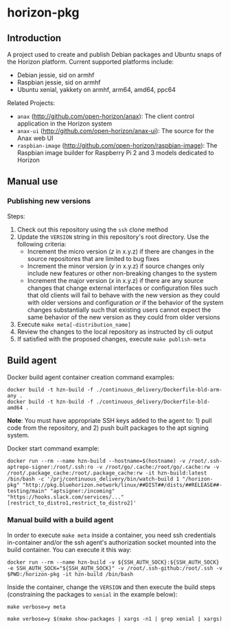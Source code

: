 # horizon-pkg

## Introduction

A project used to create and publish Debian packages and Ubuntu snaps of the Horizon platform. Current supported platforms include:

 * Debian jessie, sid on armhf
 * Raspbian jessie, sid on armhf
 * Ubuntu xenial, yakkety on armhf, arm64, amd64, ppc64

Related Projects:

 * `anax` (http://github.com/open-horizon/anax): The client control application in the Horizon system
 * `anax-ui` (http://github.com/open-horizon/anax-ui): The source for the Anax web UI
 * `raspbian-image` (http://github.com/open-horizon/raspbian-image): The Raspbian image builder for Raspberry Pi 2 and 3 models dedicated to Horizon

## Manual use

### Publishing new versions

Steps:

1. Check out this repository using the `ssh` clone method
2. Update the `VERSION` string in this repository's root directory. Use the following criteria:
    * Increment the micro version (*z* in x.y.z) if there are changes in the source repositores that are limited to bug fixes
    * Increment the minor version (*y* in x.y.z) if source changes only include new features or other non-breaking changes to the system
    * Increment the major version (*x* in x.y.z) if there are any source changes  that change external interfaces or configuration files such that old clients will fail to behave with the new version as they could with older versions and configuration *or* if the behavior of the system changes substantially such that existing users cannot expect the same behavior of the new version as they could from older versions
3. Execute `make meta[-distribution_name]`
4. Review the changes to the local repository as instructed by cli output
5. If satisfied with the proposed changes, execute `make publish-meta`



## Build agent

Docker build agent container creation command examples:

    docker build -t hzn-build -f ./continuous_delivery/Dockerfile-bld-arm-any .
    docker build -t hzn-build -f ./continuous_delivery/Dockerfile-bld-amd64 .

**Note**: You must have appropriate SSH keys added to the agent to: 1) pull code from the repository, and 2) push built packages to the apt signing system.

Docker start command example:

    docker run --rm --name hzn-build --hostname=$(hostname) -v /root/.ssh-aptrepo-signer:/root/.ssh:ro -v /root/go/.cache:/root/go/.cache:rw -v /root/.package_cache:/root/.package_cache:rw -it hzn-build:latest /bin/bash -c '/prj/continuous_delivery/bin/watch-build 1 "/horizon-pkg" "http://pkg.bluehorizon.network/linux/##DIST##/dists/##RELEASE##-testing/main" "aptsigner:/incoming" "https://hooks.slack.com/services/..." [restrict_to_distro1,restrict_to_distro2]'

### Manual build with a build agent

In order to execute `make meta` inside a container, you need ssh credentials in-container and/or the ssh agent's authorization socket mounted into the build container. You can execute it this way:

    docker run --rm --name hzn-build -v ${SSH_AUTH_SOCK}:${SSH_AUTH_SOCK} -e SSH_AUTH_SOCK="${SSH_AUTH_SOCK}" -v /root/.ssh-github:/root/.ssh -v $PWD:/horizon-pkg -it hzn-build /bin/bash

Inside the container, change the `VERSION` and then execute the build steps (constraining the packages to `xenial` in the example below):

    make verbose=y meta

    make verbose=y $(make show-packages | xargs -n1 | grep xenial | xargs)
